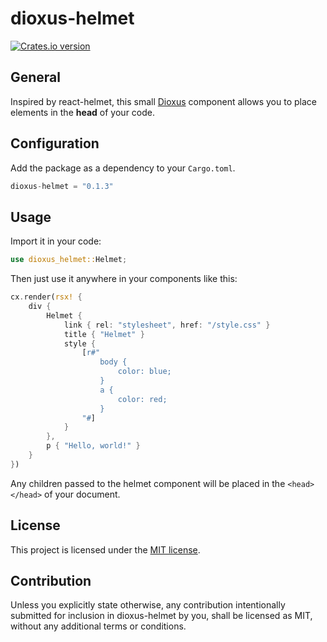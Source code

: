 # dioxus-helmet

<a href="https://crates.io/crates/dioxus-helmet">
  <img src="https://img.shields.io/crates/v/dioxus-helmet.svg?style=flat-square"
  alt="Crates.io version" />
</a>

## General

Inspired by react-helmet, this small [Dioxus](https://github.com/DioxusLabs/dioxus) component allows you to place elements in the **head** of your code.

## Configuration

Add the package as a dependency to your `Cargo.toml`.

```rust
dioxus-helmet = "0.1.3"
```

## Usage

Import it in your code: 
```rust
use dioxus_helmet::Helmet;
```

Then just use it anywhere in your components like this:

```rust
cx.render(rsx! {
    div {
        Helmet {
            link { rel: "stylesheet", href: "/style.css" }
            title { "Helmet" }
            style {
                [r#"
                    body {
                        color: blue;
                    }
                    a {
                        color: red;
                    }
                "#]
            }
        },
        p { "Hello, world!" }
    }
})
```

Any children passed to the helmet component will be placed in the `<head></head>` of your document.

## License

This project is licensed under the [MIT license](https://github.com/saicu/dioxus-helmet/blob/main/LICENSE).

## Contribution

Unless you explicitly state otherwise, any contribution intentionally submitted for inclusion in dioxus-helmet by you, shall be licensed as MIT, without any additional terms or conditions.
